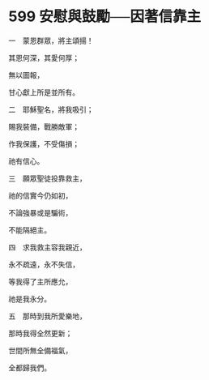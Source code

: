 # 599 安慰與鼓勵──因著信靠主

一　蒙恩群眾，將主頌揚！

其恩何深，其愛何厚；

無以圖報，

甘心獻上所是並所有。

二　耶穌聖名，將我吸引；

賜我裝備，戰勝敵軍；

作我保護，不受傷損；

祂有信心。

三　願眾聖徒投靠救主，

祂的信實今仍如初，

不論強暴或是騙術，

不能隔絕主。

四　求我救主容我親近，

永不疏遠，永不失信，

等我得了主所應允，

祂是我永分。

五　那時到我所愛樂地，

那時我得全然更新；

世間所無全備福氣，

全都歸我們。

